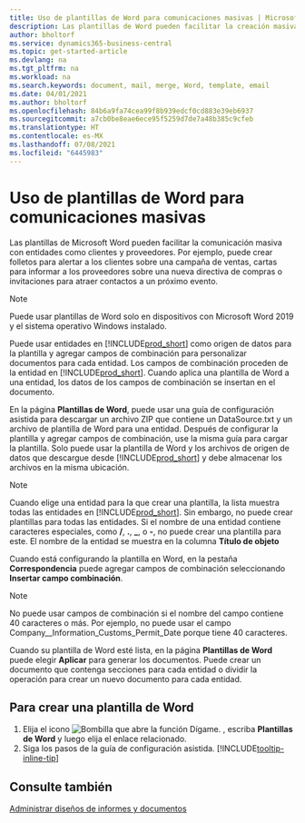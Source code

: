 ```yaml
---
title: Uso de plantillas de Word para comunicaciones masivas | Microsoft Docs
description: Las plantillas de Word pueden facilitar la creación masiva de documentos personalizados para entidades específicas.
author: bholtorf
ms.service: dynamics365-business-central
ms.topic: get-started-article
ms.devlang: na
ms.tgt_pltfrm: na
ms.workload: na
ms.search.keywords: document, mail, merge, Word, template, email
ms.date: 04/01/2021
ms.author: bholtorf
ms.openlocfilehash: 84b6a9fa74cea99f8b939edcf0cd883e39eb6937
ms.sourcegitcommit: a7cb0be8eae6ece95f5259d7de7a48b385c9cfeb
ms.translationtype: HT
ms.contentlocale: es-MX
ms.lasthandoff: 07/08/2021
ms.locfileid: "6445983"
---
```

# <a name="using-word-templates-for-bulk-communication"></a>Uso de plantillas de Word para comunicaciones masivas
Las plantillas de Microsoft Word pueden facilitar la comunicación masiva con entidades como clientes y proveedores. Por ejemplo, puede crear folletos para alertar a los clientes sobre una campaña de ventas, cartas para informar a los proveedores sobre una nueva directiva de compras o invitaciones para atraer contactos a un próximo evento.

> [!NOTE]
> Puede usar plantillas de Word solo en dispositivos con Microsoft Word 2019 y el sistema operativo Windows instalado.

Puede usar entidades en [!INCLUDE[prod_short](includes/prod_short.md)] como origen de datos para la plantilla y agregar campos de combinación para personalizar documentos para cada entidad. Los campos de combinación proceden de la entidad en [!INCLUDE[prod_short](includes/prod_short.md)]. Cuando aplica una plantilla de Word a una entidad, los datos de los campos de combinación se insertan en el documento.

En la página **Plantillas de Word**, puede usar una guía de configuración asistida para descargar un archivo ZIP que contiene un DataSource.txt y un archivo de plantilla de Word para una entidad. Después de configurar la plantilla y agregar campos de combinación, use la misma guía para cargar la plantilla. Solo puede usar la plantilla de Word y los archivos de origen de datos que descargue desde [!INCLUDE[prod_short](includes/prod_short.md)] y debe almacenar los archivos en la misma ubicación.

> [!NOTE]
> Cuando elige una entidad para la que crear una plantilla, la lista muestra todas las entidades en [!INCLUDE[prod_short](includes/prod_short.md)]. Sin embargo, no puede crear plantillas para todas las entidades. Si el nombre de una entidad contiene caracteres especiales, como **/**, **.**, **_**, o **-**, no puede crear una plantilla para este. El nombre de la entidad se muestra en la columna **Título de objeto**

Cuando está configurando la plantilla en Word, en la pestaña **Correspondencia** puede agregar campos de combinación seleccionando **Insertar campo combinación**.

> [!NOTE]
> No puede usar campos de combinación si el nombre del campo contiene 40 caracteres o más. Por ejemplo, no puede usar el campo Company__Information_Customs_Permit_Date porque tiene 40 caracteres. 

Cuando su plantilla de Word esté lista, en la página **Plantillas de Word** puede elegir **Aplicar** para generar los documentos. Puede crear un documento que contenga secciones para cada entidad o dividir la operación para crear un nuevo documento para cada entidad.

## <a name="to-create-a-word-template"></a>Para crear una plantilla de Word
1. Elija el icono ![Bombilla que abre la función Dígame.](media/ui-search/search_small.png "Dígame qué desea hacer") , escriba **Plantillas de Word** y luego elija el enlace relacionado.
2. Siga los pasos de la guía de configuración asistida. [!INCLUDE[tooltip-inline-tip](includes/tooltip-inline-tip_md.md)]

## <a name="see-also"></a>Consulte también
[Administrar diseños de informes y documentos](ui-manage-report-layouts.md)  
